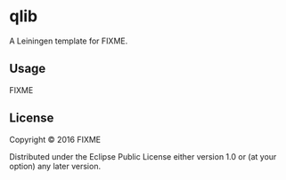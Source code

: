 # qlib

A Leiningen template for FIXME.

## Usage

FIXME

## License

Copyright © 2016 FIXME

Distributed under the Eclipse Public License either version 1.0 or (at
your option) any later version.
